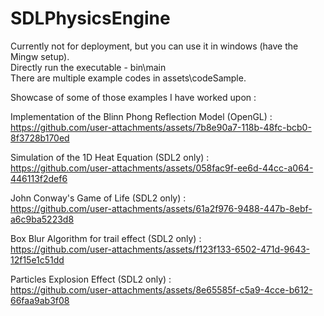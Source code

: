# SDLPhysicsEngine
Currently not for deployment, but you can use it in windows (have the Mingw setup). <br/>
Directly run the executable - bin\main  <br/>
There are multiple example codes in assets\codeSample. </br>


Showcase of some of those examples I have worked upon : </br>

Implementation of the Blinn Phong Reflection Model (OpenGL) :
https://github.com/user-attachments/assets/7b8e90a7-118b-48fc-bcb0-8f3728b170ed


Simulation of the 1D Heat Equation (SDL2 only) : </br>
https://github.com/user-attachments/assets/058fac9f-ee6d-44cc-a064-446113f2def6


John Conway's Game of Life (SDL2 only) : </br>
https://github.com/user-attachments/assets/61a2f976-9488-447b-8ebf-a6c9ba5223d8


Box Blur Algorithm for trail effect (SDL2 only) : </br>
https://github.com/user-attachments/assets/f123f133-6502-471d-9643-12f15e1c51dd


Particles Explosion Effect (SDL2 only) : </br>
https://github.com/user-attachments/assets/8e65585f-c5a9-4cce-b612-66faa9ab3f08

